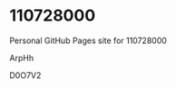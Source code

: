 # 110728000
Personal GitHub Pages site for 110728000


















































ArpHh

D0O7V2
